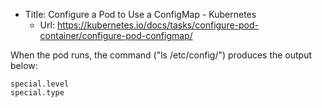 - Title: Configure a Pod to Use a ConfigMap - Kubernetes
  - Url: https://kubernetes.io/docs/tasks/configure-pod-container/configure-pod-configmap/

When the pod runs, the command ("ls /etc/config/") produces the output below:

```
special.level
special.type
```
